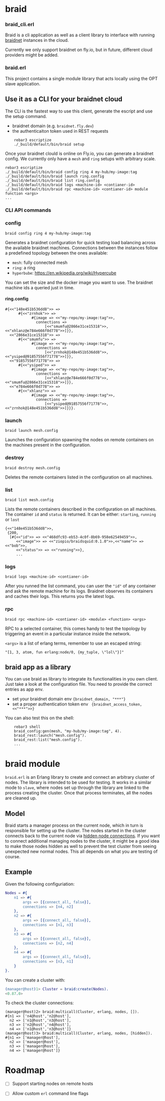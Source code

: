 # braid

### braid_cli.erl
Braid is a cli application as well as a client library to interface with running [braidnet](https://github.com/stritzinger/braidnet) instances in the cloud.

Currently we only support braidnet on fly.io, but in future, different cloud providers might be added.

### braid.erl

This project contains a single module library that acts locally using the OPT slave application.

## Use it as a CLI for your braidnet cloud

The CLI is the fastest way to use this client, generate the escript and use the setup command.

- braidnet domain (e.g. `braidnet.fly.dev`)
- the authenticaiton token used in REST requests

```
    rebar3 escriptize
    ./_build/default/bin/braid setup
````

Once your braidnet clould is online on Fly.io, you can generate a braidnet config.
We currently only have a `mesh` and `ring` setups with arbitrary scale.

    rebar3 escriptize
    ./_build/default/bin/braid config ring 4 my-hub/my-image:tag
    ./_build/default/bin/braid launch ring.config
    ./_build/default/bin/braid list ring.config
    ./_build/default/bin/braid logs <machine-id> <contianer-id>
    ./_build/default/bin/braid rpc <machine-id> <contianer-id> module function <args>
    ...

### CLI API commands

### config
    braid config ring 4 my-hub/my-image:tag

Generates a braidnet configuration for quick testing load balancing across the available braidnet machines. Connections between the instances follow a predefined topology between the ones available:

- `mesh`: fully connected mesh
- `ring`: a ring
- `hyperbube`: https://en.wikipedia.org/wiki/Hypercube

You can set the size and the docker image you want to use. The braidnet machine ids a queried just in time.

#### ring.config

```
#{<<"148e451b536dd8">> =>
      #{<<"zrnhok">> =>
            #{image => <<"my-repo/my-image:tag">>,
              connections =>
                  [<<"smumfu@2866e31ce15318">>,<<"xhlanz@e784e666f0d778">>]}},
  <<"2866e31ce15318">> =>
      #{<<"smumfu">> =>
            #{image => <<"my-repo/my-image:tag">>,
              connections =>
                  [<<"zrnhok@148e451b536dd8">>,<<"ysiped@91857556f71778">>]}},
  <<"91857556f71778">> =>
      #{<<"ysiped">> =>
            #{image => <<"my-repo/my-image:tag">>,
              connections =>
                  [<<"xhlanz@e784e666f0d778">>,<<"smumfu@2866e31ce15318">>]}},
  <<"e784e666f0d778">> =>
      #{<<"xhlanz">> =>
            #{image => <<"my-repo/my-image:tag">>,
              connections =>
                  [<<"ysiped@91857556f71778">>,<<"zrnhok@148e451b536dd8">>]}}}.
```

### launch
    braid launch mesh.config

Launches the configuration spawning the nodes on remote containers on the machines present in the configuration.

### destroy
    braid destroy mesh.config

Deletes the remote containers listed in the configuration on all machines.

### list
    braid list mesh.config

Lists the remote containers described in the configuration on all machines.
The container `id` and `status` is returned.
It can be either: `starting`, `running` or `lost`
```
{<<"148e451b536dd8">>,
 {200,
  [#{<<"id">> => <<"468dfc93-eb53-4c0f-8b69-958e62549459">>,
     <<"image">> => <<"ziopio/braidsquid:0.1.0">>,<<"name">> => <<"bob">>,
     <<"status">> => <<"running">>},
     ...
```
### logs
    braid logs <machine-id> <contianer-id>

After you runned the list command, you can user the `"id"` of any container and ask the remote machine for its logs. Braidnet observes its containers and caches their logs. This returns you the latest logs.

### rpc
    braid rpc <machine-id> <contianer-id> <module> <function> <args>

RPC to a selected container, this comes handy to test the topology by triggering an event in a particular instance inside the network.

`<args>` is a list of erlang terms, remember to use an escaped string:

    "[1, 3, atom, fun erlang:node/0, {my_tuple, \"lol\"}]"

## braid app as a library

You can use braid as library to integrate its functionalities in you own client.
Just take a look at the configuration file. You need to provide the correct entries as app env.

* set your braidnet domain env `{braidnet_domain, "***"}`
* set a proper authentication token env ` {braidnet_access_token, <<"***">>}`

You can also test this on the shell:

```
    rebar3 shell
    braid_config:gen(mesh, "my-hub/my-image:tag", 4).
    braid_rest:launch("mesh.config").
    braid_rest:list("mesh.config").
    ...
```


# braid module

`braid.erl` is an Erlang library to create and connect an arbitrary cluster of nodes.
The library is intended to be used for testing. It works in a similar mode to
`slave`, where nodes set up through the library are linked to the process
creating the cluster. Once that process terminates, all the nodes are cleaned
up.

## Model

Braid starts a manager process on the current node, which in turn is responsible
for setting up the cluster. The nodes started in the cluster connects back to
the current node via [hidden node connections][1]. If you want to connect
additional managing nodes to the cluster, it might be a good idea to make those
nodes hidden as well to prevent the test cluster from seeing unexpected new
normal nodes. This all depends on what you are testing of course.

## Example

Given the following configuriation:

```erlang
Nodes = #{
    n1 => #{
        args => [{connect_all, false}],
        connections => [n4, n2]
    },
    n2 => #{
        args => [{connect_all, false}],
        connections => [n1, n3]
    },
    n3 => #{
        args => [{connect_all, false}],
        connections => [n2, n4]
    },
    n4 => #{
        args => [{connect_all, false}],
        connections => [n3, n1]
    }
}.
```

You can create a cluster with:

```erlang
(manager@host)1> Cluster = braid:create(Nodes).
<0.87.0>
```

To check the cluster connections:

```
(manager@host)2> braid:multicall(Cluster, erlang, nodes, []).
#{n1 => ['n4@host','n2@host'],
  n2 => ['n1@host','n3@host'],
  n3 => ['n2@host','n4@host'],
  n4 => ['n1@host','n3@host']}
(manager@host)3> braid:multicall(Cluster, erlang, nodes, [hidden]).
#{n1 => ['manager@host'],
  n2 => ['manager@host'],
  n3 => ['manager@host'],
  n4 => ['manager@host']}
```

# Roadmap

- [ ] Support starting nodes on remote hosts
- [ ] Allow custom `erl` command line flags



[1]: http://erlang.org/doc/reference_manual/distributed.html#hidden-nodes
